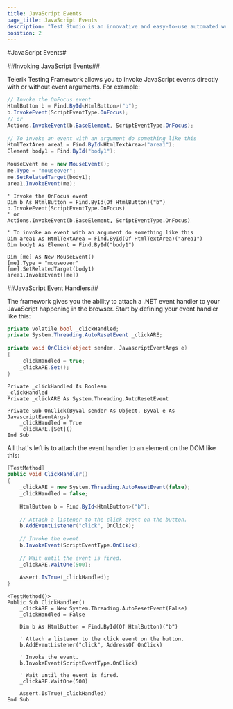 ```yaml
---
title: JavaScript Events
page_title: JavaScript Events
description: "Test Studio is an innovative and easy-to-use automated web, WPF and load testing solution. Test Studio tests support essential technologies like ASP.NET AJAX, Silverlight, PHP and MVC. HTML5, Testing framework, functional testing, performance testing, load testing, exploratory testing, manual testing."
position: 2
---
```

#JavaScript Events#

##Invoking JavaScript Events##

Telerik Testing Framework allows you to invoke JavaScript events directly with or without event arguments. For example:

```C#
// Invoke the OnFocus event
HtmlButton b = Find.ById<HtmlButton>("b");
b.InvokeEvent(ScriptEventType.OnFocus);
// or
Actions.InvokeEvent(b.BaseElement, ScriptEventType.OnFocus);
 
// To invoke an event with an argument do something like this
HtmlTextArea area1 = Find.ById<HtmlTextArea>("area1");
Element body1 = Find.ById("body1");
 
MouseEvent me = new MouseEvent();
me.Type = "mouseover";
me.SetRelatedTarget(body1);
area1.InvokeEvent(me);
```
 

```VB
' Invoke the OnFocus event
Dim b As HtmlButton = Find.ById(Of HtmlButton)("b")
b.InvokeEvent(ScriptEventType.OnFocus)
' or
Actions.InvokeEvent(b.BaseElement, ScriptEventType.OnFocus)
 
' To invoke an event with an argument do something like this
Dim area1 As HtmlTextArea = Find.ById(Of HtmlTextArea)("area1")
Dim body1 As Element = Find.ById("body1")
 
Dim [me] As New MouseEvent()
[me].Type = "mouseover"
[me].SetRelatedTarget(body1)
area1.InvokeEvent([me])
```

##JavaScript Event Handlers##

The framework gives you the ability to attach a .NET event handler to your JavaScript happening in the browser. Start by defining your event handler like this:

```C#
private volatile bool _clickHandled;
private System.Threading.AutoResetEvent _clickARE;
 
private void OnClick(object sender, JavascriptEventArgs e)
{
    _clickHandled = true;
    _clickARE.Set();
}
```
 

```VB
Private _clickHandled As Boolean
_clickHandled
Private _clickARE As System.Threading.AutoResetEvent
 
Private Sub OnClick(ByVal sender As Object, ByVal e As JavascriptEventArgs)
    _clickHandled = True
    _clickARE.[Set]()
End Sub
```

All that's left is to attach the event handler to an element on the DOM like this:

```C#
[TestMethod]
public void ClickHandler()
{
    _clickARE = new System.Threading.AutoResetEvent(false);
    _clickHandled = false;
 
    HtmlButton b = Find.ById<HtmlButton>("b");
 
    // Attach a listener to the click event on the button.
    b.AddEventListener("click", OnClick);
 
    // Invoke the event.
    b.InvokeEvent(ScriptEventType.OnClick);
 
    // Wait until the event is fired.
    _clickARE.WaitOne(500);
 
    Assert.IsTrue(_clickHandled);
}
```
 

```VB
<TestMethod()> _
Public Sub ClickHandler()
    _clickARE = New System.Threading.AutoResetEvent(False)
    _clickHandled = False
 
    Dim b As HtmlButton = Find.ById(Of HtmlButton)("b")
 
    ' Attach a listener to the click event on the button.
    b.AddEventListener("click", AddressOf OnClick)
 
    ' Invoke the event.
    b.InvokeEvent(ScriptEventType.OnClick)
 
    ' Wait until the event is fired.
    _clickARE.WaitOne(500)
 
    Assert.IsTrue(_clickHandled)
End Sub
```